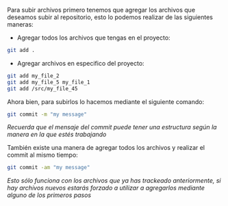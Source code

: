 Para subir archivos primero tenemos que agregar los archivos que deseamos subir al repositorio, esto lo podemos realizar de las siguientes maneras:

- Agregar todos los archivos que tengas en el proyecto:
```bash
git add .
```
- Agregar archivos en especifico del proyecto:
```bash
git add my_file_2
git add my_file_5 my_file_1
git add /src/my_file_45
```

Ahora bien, para subirlos lo hacemos mediante el siguiente comando:

```bash
git commit -m "my message"
```
*Recuerda que el mensaje del commit puede tener una estructura según la manera en la que estés trabajando*

También existe una manera de agregar todos los archivos y realizar el commit al mismo tiempo:
```bash
git commit -am "my message"
```
*Esto sólo funciona con los archivos que ya has trackeado anteriormente, si hay archivos nuevos estarás forzado a utilizar a agregarlos mediante alguno de los primeros pasos*
